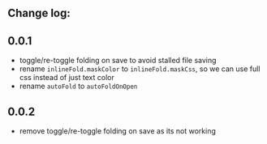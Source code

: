 ## Change log:

## 0.0.1

- toggle/re-toggle folding on save to avoid stalled file saving
- rename `inlineFold.maskColor` to `inlineFold.maskCss`, so we can use full css instead of just text color
- rename `autoFold` to `autoFoldOnOpen`

## 0.0.2

- remove toggle/re-toggle folding on save as its not working

